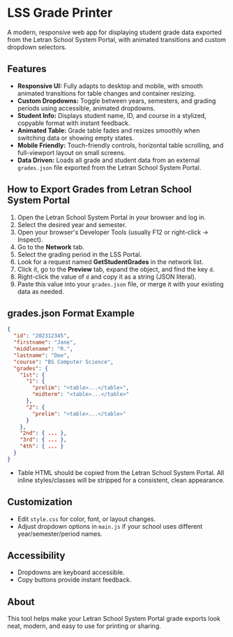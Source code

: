 # LSS Grade Printer

A modern, responsive web app for displaying student grade data exported from the Letran School System Portal, with animated transitions and custom dropdown selectors.

## Features
- **Responsive UI:** Fully adapts to desktop and mobile, with smooth animated transitions for table changes and container resizing.
- **Custom Dropdowns:** Toggle between years, semesters, and grading periods using accessible, animated dropdowns.
- **Student Info:** Displays student name, ID, and course in a stylized, copyable format with instant feedback.
- **Animated Table:** Grade table fades and resizes smoothly when switching data or showing empty states.
- **Mobile Friendly:** Touch-friendly controls, horizontal table scrolling, and full-viewport layout on small screens.
- **Data Driven:** Loads all grade and student data from an external `grades.json` file exported from the Letran School System Portal.

## How to Export Grades from Letran School System Portal
1. Open the Letran School System Portal in your browser and log in.
2. Select the desired year and semester.
3. Open your browser's Developer Tools (usually F12 or right-click → Inspect).
4. Go to the **Network** tab.
5. Select the grading period in the LSS Portal.
6. Look for a request named **GetStudentGrades** in the network list.
7. Click it, go to the **Preview** tab, expand the object, and find the key `d`.
8. Right-click the value of `d` and copy it as a string (JSON literal).
9. Paste this value into your `grades.json` file, or merge it with your existing data as needed.

## grades.json Format Example
```json
{
  "id": "202312345",
  "firstname": "Jane",
  "middlename": "R.",
  "lastname": "Doe",
  "course": "BS Computer Science",
  "grades": {
    "1st": {
      "1": {
        "prelim": "<table>...</table>",
        "midterm": "<table>...</table>"
      },
      "2": {
        "prelim": "<table>...</table>"
      }
    },
    "2nd": { ... },
    "3rd": { ... },
    "4th": { ... }
  }
}
```
- Table HTML should be copied from the Letran School System Portal. All inline styles/classes will be stripped for a consistent, clean appearance.

## Customization
- Edit `style.css` for color, font, or layout changes.
- Adjust dropdown options in `main.js` if your school uses different year/semester/period names.

## Accessibility
- Dropdowns are keyboard accessible.
- Copy buttons provide instant feedback.

## About
This tool helps make your Letran School System Portal grade exports look neat, modern, and easy to use for printing or sharing.